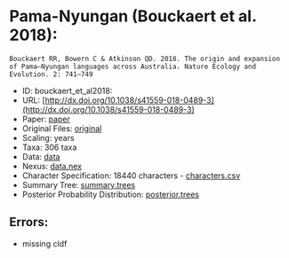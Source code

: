 # Pama-Nyungan (Bouckaert et al. 2018):

```
Bouckaert RR, Bowern C & Atkinson QD. 2018. The origin and expansion of Pama–Nyungan languages across Australia. Nature Ecology and Evolution. 2: 741–749
```

* ID: bouckaert_et_al2018:
* URL: [http://dx.doi.org/10.1038/s41559-018-0489-3](http://dx.doi.org/10.1038/s41559-018-0489-3)
* Paper: [paper](paper)
* Original Files: [original](original)
* Scaling: years
* Taxa: 306 taxa 
* Data: [data](data)
* Nexus: [data.nex](data.nex)
* Character Specification: 18440 characters - [characters.csv](characters.csv)
* Summary Tree: [summary.trees](summary.trees)
* Posterior Probability Distribution: [posterior.trees](posterior.trees)

## Errors:

* missing cldf
